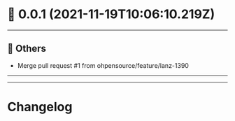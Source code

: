 # :confetti_ball: 0.0.1 (2021-11-19T10:06:10.219Z)
- - -
## :newspaper: Others
* Merge pull request #1 from ohpensource/feature/lanz-1390
- - -
- - -
# Changelog
